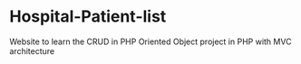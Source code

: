 # Hospital-Patient-list
Website to learn the CRUD in PHP
Oriented Object project in PHP with MVC architecture

